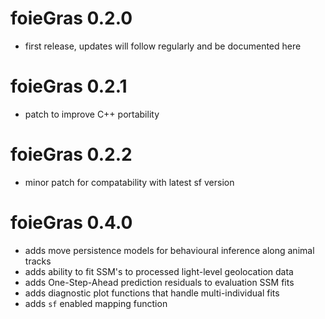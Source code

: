 # foieGras 0.2.0

* first release, updates will follow regularly and be documented here

# foieGras 0.2.1

* patch to improve C++ portability

# foieGras 0.2.2

* minor patch for compatability with latest sf version

# foieGras 0.4.0

* adds move persistence models for behavioural inference along animal tracks
* adds ability to fit SSM's to processed light-level geolocation data
* adds One-Step-Ahead prediction residuals to evaluation SSM fits 
* adds diagnostic plot functions that handle multi-individual fits
* adds `sf` enabled mapping function